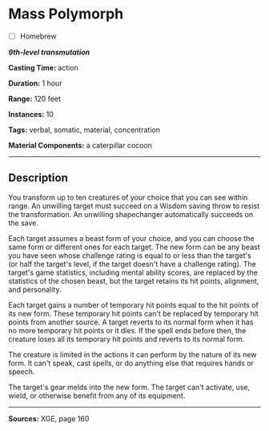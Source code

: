 # Mass Polymorph

- [ ] Homebrew

***9th-level transmutation***

**Casting Time:** action

**Duration:** 1 hour

**Range:** 120 feet

**Instances:** 10

**Tags:** verbal, somatic, material, concentration

**Material Components:** a caterpillar cocoon

---

## Description
You transform up to ten creatures of your choice that you can see within range.
An unwilling target must succeed on a Wisdom saving throw to resist the transformation.
An unwilling shapechanger automatically succeeds on the save.

Each target assumes a beast form of your choice, and you can choose the same form or different ones for each target.
The new form can be any beast you have seen whose challenge rating is equal to or less than the target's (or half the target's level, if the target doesn't have a challenge rating).
The target's game statistics, including mental ability scores, are replaced by the statistics of the chosen beast, but the target retains its hit points, alignment, and personality.

Each target gains a number of temporary hit points equal to the hit points of its new form.
These temporary hit points can't be replaced by temporary hit points from another source.
A target reverts to its normal form when it has no more temporary hit points or it dies.
If the spell ends before then, the creature loses all its temporary hit points and reverts to its normal form.

The creature is limited in the actions it can perform by the nature of its new form.
It can't speak, cast spells, or do anything else that requires hands or speech.

The target's gear melds into the new form.
The target can't activate, use, wield, or otherwise benefit from any of its equipment.

---

**Sources:** XGE, page 160
